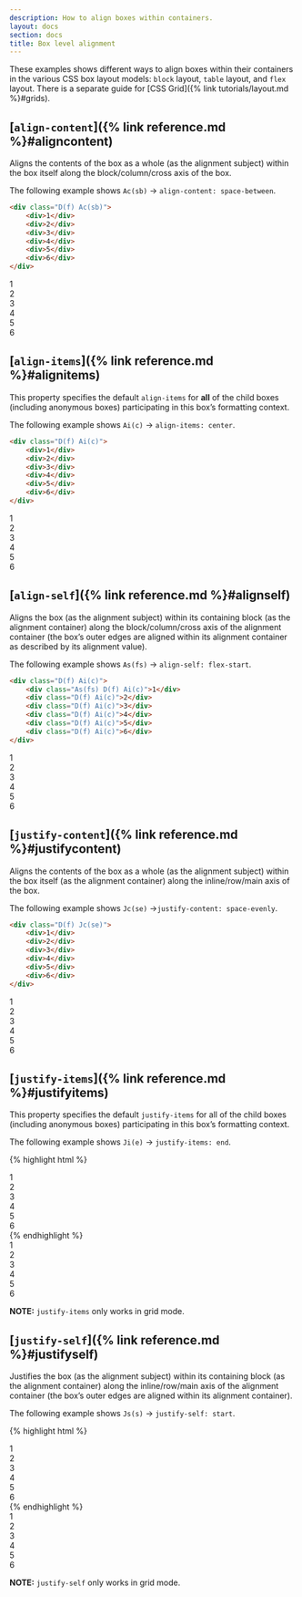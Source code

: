 ```yaml
---
description: How to align boxes within containers.
layout: docs
section: docs
title: Box level alignment
---
```


These examples shows different ways to align boxes within their containers in the various CSS box layout models: `block` layout, `table` layout, and `flex` layout. There is a separate guide for [CSS Grid]({% link tutorials/layout.md %}#grids).

## [`align-content`]({% link reference.md %}#aligncontent)

Aligns the contents of the box as a whole (as the alignment subject) within the box itself along the block/column/cross axis of the box.

The following example shows `Ac(sb)` -> `align-content: space-between`.

```html
<div class="D(f) Ac(sb)">
    <div>1</div>
    <div>2</div>
    <div>3</div>
    <div>4</div>
    <div>5</div>
    <div>6</div>
</div>
```

<div class="D(f) Ac(sb) W(160px) H(300px) Bgc(--color-code-bg) Bd Bdc(--color-code-bd) P(10px) Gp(10px) Fxf(w)">
    <div class="W(20px) H(20px) P(1rem) Bgc(--color-blue-4)">1</div>
    <div class="W(20px) H(20px) P(1rem) Bgc(--color-blue-1)">2</div>
    <div class="W(20px) H(20px) P(1rem) Bgc(--color-blue-1)">3</div>
    <div class="W(20px) H(20px) P(1rem) Bgc(--color-blue-4)">4</div>
    <div class="W(20px) H(20px) P(1rem) Bgc(--color-blue-4)">5</div>
    <div class="W(20px) H(20px) P(1rem) Bgc(--color-blue-1)">6</div>
</div>

## [`align-items`]({% link reference.md %}#alignitems)

This property specifies the default `align-items` for **all** of the child boxes (including anonymous boxes) participating in this box’s formatting context.

The following example shows `Ai(c)` -> `align-items: center`.

```html
<div class="D(f) Ai(c)">
    <div>1</div>
    <div>2</div>
    <div>3</div>
    <div>4</div>
    <div>5</div>
    <div>6</div>
</div>
```

<div class="D(f) Ai(c) H(100px) Bgc(--color-code-bg) Bd Bdc(--color-code-bd) Bd Bdc(--color-code-bd) P(10px) Gp(10px) Mend(1rem)">
    <div class="D(f) Ai(c) W(20px) H(20px) P(1rem) Bgc(--color-blue-4)">1</div>
    <div class="D(f) Ai(c) W(20px) H(30px) P(1rem) Bgc(--color-blue-1)">2</div>
    <div class="D(f) Ai(c) W(20px) H(10px) P(1rem) Bgc(--color-blue-4)">3</div>
    <div class="D(f) Ai(c) W(20px) H(40px) P(1rem) Bgc(--color-blue-1)">4</div>
    <div class="D(f) Ai(c) W(20px) H(30px) P(1rem) Bgc(--color-blue-4)">5</div>
    <div class="D(f) Ai(c) W(20px) H(50px) P(1rem) Bgc(--color-blue-1)">6</div>
</div>

## [`align-self`]({% link reference.md %}#alignself)

Aligns the box (as the alignment subject) within its containing block (as the alignment container) along the block/column/cross axis of the alignment container (the box’s outer edges are aligned within its alignment container as described by its alignment value).

The following example shows `As(fs)` -> `align-self: flex-start`.

```html
<div class="D(f) Ai(c)">
    <div class="As(fs) D(f) Ai(c)">1</div>
    <div class="D(f) Ai(c)">2</div>
    <div class="D(f) Ai(c)">3</div>
    <div class="D(f) Ai(c)">4</div>
    <div class="D(f) Ai(c)">5</div>
    <div class="D(f) Ai(c)">6</div>
</div>
```

<div class="D(f) Ai(c) H(100px) Bgc(--color-code-bg) Bd Bdc(--color-code-bd) P(10px) Gp(10px) Mend(1rem)">
    <div class="As(fs) D(f) Ai(c) W(20px) H(20px) P(1rem) Bgc(--color-blue-4)">1</div>
    <div class="D(f) Ai(c) W(20px) H(30px) P(1rem) Bgc(--color-blue-1)">2</div>
    <div class="D(f) Ai(c) W(20px) H(10px) P(1rem) Bgc(--color-blue-4)">3</div>
    <div class="D(f) Ai(c) W(20px) H(40px) P(1rem) Bgc(--color-blue-1)">4</div>
    <div class="D(f) Ai(c) W(20px) H(30px) P(1rem) Bgc(--color-blue-4)">5</div>
    <div class="D(f) Ai(c) W(20px) H(50px) P(1rem) Bgc(--color-blue-1)">6</div>
</div>

## [`justify-content`]({% link reference.md %}#justifycontent)

Aligns the contents of the box as a whole (as the alignment subject) within the box itself (as the alignment container) along the inline/row/main axis of the box.

The following example shows `Jc(se)` ->`justify-content: space-evenly`.

```html
<div class="D(f) Jc(se)">
    <div>1</div>
    <div>2</div>
    <div>3</div>
    <div>4</div>
    <div>5</div>
    <div>6</div>
</div>
```

<div class="D(f) Jc(se) H(100px) Bgc(--color-code-bg) Bd Bdc(--color-code-bd) P(10px) Gp(10px) Mend(1rem)">
    <div class="D(f) Ai(c) W(20px) H(20px) P(1rem) Bgc(--color-blue-4)">1</div>
    <div class="D(f) Ai(c) W(20px) H(30px) P(1rem) Bgc(--color-blue-1)">2</div>
    <div class="D(f) Ai(c) W(20px) H(10px) P(1rem) Bgc(--color-blue-4)">3</div>
    <div class="D(f) Ai(c) W(20px) H(40px) P(1rem) Bgc(--color-blue-1)">4</div>
    <div class="D(f) Ai(c) W(20px) H(30px) P(1rem) Bgc(--color-blue-4)">5</div>
    <div class="D(f) Ai(c) W(20px) H(50px) P(1rem) Bgc(--color-blue-1)">6</div>
</div>

## [`justify-items`]({% link reference.md %}#justifyitems)

This property specifies the default `justify-items` for all of the child boxes (including anonymous boxes) participating in this box’s formatting context.

The following example shows `Ji(e)` -> `justify-items: end`.

{% highlight html %}

<div class="D(g) Gtc(threeColEvenGrid) Ji(e)">
    <div>1</div>
    <div>2</div>
    <div>3</div>
    <div>4</div>
    <div>5</div>
    <div>6</div>
</div>
{% endhighlight %}

<div class="D(g) Gtc(threeColEvenGrid) Ji(e) Bgc(--color-code-bg) Bd Bdc(--color-code-bd) P(10px) Gp(10px) Mend(1rem)">
    <div class="D(f) W(20px) H(20px) P(1rem) Bgc(--color-blue-4)">1</div>
    <div class="D(f) W(20px) H(30px) P(1rem) Bgc(--color-blue-2)">2</div>
    <div class="D(f) W(20px) H(10px) P(1rem) Bgc(--color-blue-4)">3</div>
    <div class="D(f) W(20px) H(40px) P(1rem) Bgc(--color-blue-2)">4</div>
    <div class="D(f) W(20px) H(30px) P(1rem) Bgc(--color-blue-3)">5</div>
    <div class="D(f) W(20px) H(50px) P(1rem) Bgc(--color-blue-1)">6</div>
</div>

<p class="noteBox warning">
    <b class="Fw(b)">NOTE:</b> <code>justify-items</code> only works in grid mode.
</p>

## [`justify-self`]({% link reference.md %}#justifyself)

Justifies the box (as the alignment subject) within its containing block (as the alignment container) along the inline/row/main axis of the alignment container (the box’s outer edges are aligned within its alignment container).

The following example shows `Js(s)` -> `justify-self: start`.

{% highlight html %}

<div class="D(g) Gtc(threeColEvenGrid) Ji(e)">
    <div class="Js(s)">1</div>
    <div>2</div>
    <div>3</div>
    <div>4</div>
    <div>5</div>
    <div>6</div>
</div>
{% endhighlight %}

<div class="D(g) Gtc(threeColEvenGrid) Ji(e) Bgc(--color-code-bg) Bd Bdc(--color-code-bd) P(10px) Gp(10px) Mend(1rem)">
    <div class="D(f) Js(s) Ai(c) W(20px) H(20px) P(1rem) Bgc(--color-blue-4)">1</div>
    <div class="D(f) Ai(c) W(20px) H(30px) P(1rem) Bgc(--color-blue-4)">2</div>
    <div class="D(f) Ai(c) W(20px) H(10px) P(1rem) Bgc(--color-blue-1)">3</div>
    <div class="D(f) Ai(c) W(20px) H(40px) P(1rem) Bgc(--color-blue-2)">4</div>
    <div class="D(f) Ai(c) W(20px) H(30px) P(1rem) Bgc(--color-blue-3)">5</div>
    <div class="D(f) Ai(c) W(20px) H(50px) P(1rem) Bgc(--color-blue-4)">6</div>
</div>

<p class="noteBox warning">
    <b class="Fw(b)">NOTE:</b> <code>justify-self</code> only works in grid mode.
</p>
